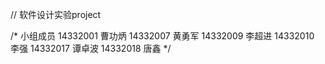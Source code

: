 // 软件设计实验project

/* 小组成员
14332001 曹功炳
14332007 黄勇军
14332009 李超进
14332010 李强
14332017 谭卓波
14332018 唐鑫
*/ 
